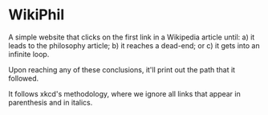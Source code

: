 WikiPhil
========

A simple website that clicks on the first link in a Wikipedia article until:
a) it leads to the philosophy article;
b) it reaches a dead-end; or
c) it gets into an infinite loop.

Upon reaching any of these conclusions, it'll print out the path that it followed.

It follows xkcd's methodology, where we ignore all links that appear in parenthesis and in italics.